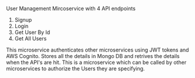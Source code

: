 User Management Mircoservice with 4 API endpoints
1. Signup
2. Login
3. Get User By Id
4. Get All Users

This microservice authenticates other microservices using JWT tokens and AWS Cognito.
Stores all the details in Mongo DB and retrives the details when the API's are hit.
This is a microservice which can be called by other microservices to authorize the Users they are specifying.
